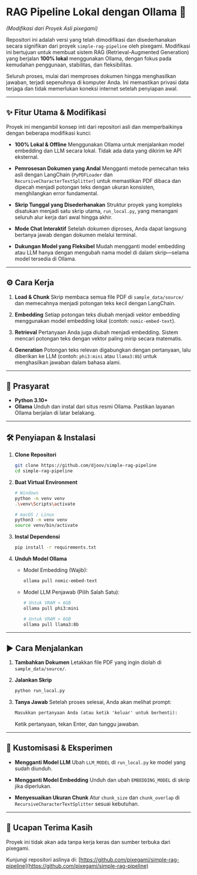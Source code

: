 # RAG Pipeline Lokal dengan Ollama 🚀

*(Modifikasi dari Proyek Asli pixegami)*

Repositori ini adalah versi yang telah dimodifikasi dan disederhanakan secara signifikan dari proyek `simple-rag-pipeline` oleh pixegami. Modifikasi ini bertujuan untuk membuat sistem RAG (Retrieval-Augmented Generation) yang berjalan **100% lokal** menggunakan Ollama, dengan fokus pada kemudahan penggunaan, stabilitas, dan fleksibilitas.

Seluruh proses, mulai dari memproses dokumen hingga menghasilkan jawaban, terjadi sepenuhnya di komputer Anda. Ini memastikan privasi data terjaga dan tidak memerlukan koneksi internet setelah penyiapan awal.

---

## ✨ Fitur Utama & Modifikasi

Proyek ini mengambil konsep inti dari repositori asli dan memperbaikinya dengan beberapa modifikasi kunci:

* **100% Lokal & Offline**
  Menggunakan Ollama untuk menjalankan model embedding dan LLM secara lokal. Tidak ada data yang dikirim ke API eksternal.

* **Pemrosesan Dokumen yang Andal**
  Mengganti metode pemecahan teks asli dengan LangChain (`PyPDFLoader` dan `RecursiveCharacterTextSplitter`) untuk memastikan PDF dibaca dan dipecah menjadi potongan teks dengan ukuran konsisten, menghilangkan error fundamental.

* **Skrip Tunggal yang Disederhanakan**
  Struktur proyek yang kompleks disatukan menjadi satu skrip utama, `run_local.py`, yang menangani seluruh alur kerja dari awal hingga akhir.

* **Mode Chat Interaktif**
  Setelah dokumen diproses, Anda dapat langsung bertanya jawab dengan dokumen melalui terminal.

* **Dukungan Model yang Fleksibel**
  Mudah mengganti model embedding atau LLM hanya dengan mengubah nama model di dalam skrip—selama model tersedia di Ollama.

---

## ⚙️ Cara Kerja

1. **Load & Chunk**
   Skrip membaca semua file PDF di `sample_data/source/` dan memecahnya menjadi potongan teks kecil dengan LangChain.

2. **Embedding**
   Setiap potongan teks diubah menjadi vektor embedding menggunakan model embedding lokal (contoh: `nomic-embed-text`).

3. **Retrieval**
   Pertanyaan Anda juga diubah menjadi embedding. Sistem mencari potongan teks dengan vektor paling mirip secara matematis.

4. **Generation**
   Potongan teks relevan digabungkan dengan pertanyaan, lalu diberikan ke LLM (contoh: `phi3:mini` atau `llama3:8b`) untuk menghasilkan jawaban dalam bahasa alami.

---

## 🚀 Prasyarat

* **Python 3.10+**
* **Ollama**
  Unduh dan instal dari situs resmi Ollama. Pastikan layanan Ollama berjalan di latar belakang.

---

## 🛠️ Penyiapan & Instalasi

1. **Clone Repositori**

   ```bash
   git clone https://github.com/djoov/simple-rag-pipeline
   cd simple-rag-pipeline
   ```

2. **Buat Virtual Environment**

   ```bash
   # Windows
   python -m venv venv
   .\venv\Scripts\activate

   # macOS / Linux
   python3 -m venv venv
   source venv/bin/activate
   ```

3. **Instal Dependensi**

   ```bash
   pip install -r requirements.txt
   ```

4. **Unduh Model Ollama**

   * Model Embedding (Wajib):

     ```bash
     ollama pull nomic-embed-text
     ```

   * Model LLM Penjawab (Pilih Salah Satu):

     ```bash
     # Untuk VRAM < 6GB
     ollama pull phi3:mini

     # Untuk VRAM > 6GB
     ollama pull llama3:8b
     ```

---

## ▶️ Cara Menjalankan

1. **Tambahkan Dokumen**
   Letakkan file PDF yang ingin diolah di `sample_data/source/`.

2. **Jalankan Skrip**

   ```bash
   python run_local.py
   ```

3. **Tanya Jawab**
   Setelah proses selesai, Anda akan melihat prompt:

   ```txt
   Masukkan pertanyaan Anda (atau ketik 'keluar' untuk berhenti):
   ```

   Ketik pertanyaan, tekan Enter, dan tunggu jawaban.

---

## 🔧 Kustomisasi & Eksperimen

* **Mengganti Model LLM**
  Ubah `LLM_MODEL` di `run_local.py` ke model yang sudah diunduh.

* **Mengganti Model Embedding**
  Unduh dan ubah `EMBEDDING_MODEL` di skrip jika diperlukan.

* **Menyesuaikan Ukuran Chunk**
  Atur `chunk_size` dan `chunk_overlap` di `RecursiveCharacterTextSplitter` sesuai kebutuhan.

---

## 🙏 Ucapan Terima Kasih

Proyek ini tidak akan ada tanpa kerja keras dan sumber terbuka dari pixegami.

Kunjungi repositori aslinya di: [https://github.com/pixegami/simple-rag-pipeline](https://github.com/pixegami/simple-rag-pipeline)
